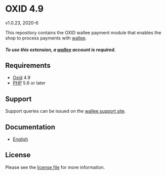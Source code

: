 # OXID 4.9

v1.0.23, 2020-6

This repository contains the OXID  wallee payment module that enables the shop to process payments with [wallee](https://www.wallee.com).

##### To use this extension, a [wallee](https://www.wallee.com) account is required.

## Requirements

* [Oxid](https://www.oxid-esales.com/) 4.9
* [PHP](http://php.net/) 5.6 or later

## Support

Support queries can be issued on the [wallee support site](https://app-wallee.com/space/select?target=/support).

## Documentation

* [English](https://plugin-documentation.wallee.com/wallee-payment/oxid-4.9/1.0.23/docs/en/documentation.html)

## License

Please see the [license file](https://github.com/wallee-payment/oxid-4.9/blob/1.0.23/LICENSE) for more information.